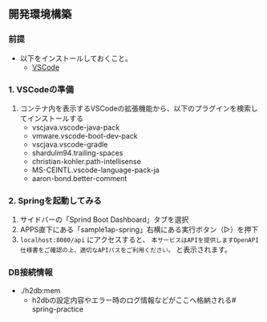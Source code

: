 ## 開発環境構築
### 前提
- 以下をインストールしておくこと。
  - [VSCode](https://code.visualstudio.com/download)

### 1. VSCodeの準備
1. コンテナ内を表示するVSCodeの拡張機能から、以下のプラグインを検索してインストールする
   - vscjava.vscode-java-pack
   - vmware.vscode-boot-dev-pack
   - vscjava.vscode-gradle
   - shardulm94.trailing-spaces
   - christian-kohler.path-intellisense
   - MS-CEINTL.vscode-language-pack-ja
   - aaron-bond.better-comment

### 2. Springを起動してみる
1. サイドバーの「Sprind Boot Dashboard」タブを選択
2. APPS直下にある「sample1ap-spring」右横にある実行ボタン（▷）を押下
3. `localhost:8080/api` にアクセスすると、 `本サービスはAPIを提供しますOpenAPI仕様書をご確認の上、適切なAPIパスをご利用ください。` と表示されます。

### DB接続情報

- ./h2db:mem
  - h2dbの設定内容やエラー時のログ情報などがここへ格納される# spring-practice
